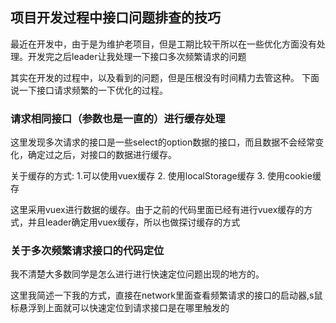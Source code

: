 ## 项目开发过程中接口问题排查的技巧

最近在开发中，由于是为维护老项目，但是工期比较干所以在一些优化方面没有处理。开发完之后leader让我处理一下接口多次频繁请求的问题

其实在开发的过程中，以及看到的问题，但是压根没有时间精力去管这种。
下面说一下接口请求频繁的一下优化的过程。

### 请求相同接口（参数也是一直的）进行缓存处理

这里发现多次请求的接口是一些select的option数据的接口，而且数据不会经常变化，确定过之后，对接口的数据进行缓存。

关于缓存的方式: 1.可以使用vuex缓存 2. 使用localStorage缓存 3. 使用cookie缓存

这里采用vuex进行数据的缓存。由于之前的代码里面已经有进行vuex缓存的方式，并且leader确定用vuex缓存，所以也做探讨缓存的方式


### 关于多次频繁请求接口的代码定位

我不清楚大多数同学是怎么进行进行快速定位问题出现的地方的。

这里我简述一下我的方式，直接在network里面查看频繁请求的接口的启动器,s鼠标悬浮到上面就可以快速定位到请求接口是在哪里触发的



   